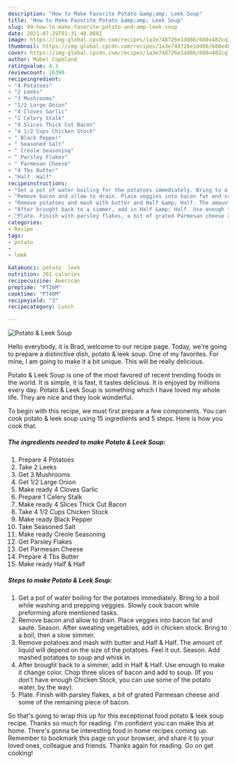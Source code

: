```yaml
---
description: "How to Make Favorite Potato &amp;amp; Leek Soup"
title: "How to Make Favorite Potato &amp;amp; Leek Soup"
slug: 99-how-to-make-favorite-potato-and-amp-leek-soup
date: 2021-07-29T01:31:40.088Z
image: https://img-global.cpcdn.com/recipes/1a3e748726e1dd86/680x482cq70/potato-leek-soup-recipe-main-photo.jpg
thumbnail: https://img-global.cpcdn.com/recipes/1a3e748726e1dd86/680x482cq70/potato-leek-soup-recipe-main-photo.jpg
cover: https://img-global.cpcdn.com/recipes/1a3e748726e1dd86/680x482cq70/potato-leek-soup-recipe-main-photo.jpg
author: Mabel Copeland
ratingvalue: 4.3
reviewcount: 26390
recipeingredient:
- "4 Potatoes"
- "2 Leeks"
- "3 Mushrooms"
- "1/2 Large Onion"
- "4 Cloves Garlic"
- "1 Celery Stalk"
- "4 Slices Thick Cut Bacon"
- "4 1/2 Cups Chicken Stock"
- " Black Pepper"
- " Seasoned Salt"
- " Creole Seasoning"
- " Parsley Flakes"
- " Parmesan Cheese"
- "4 Tbs Butter"
- "Half  Half"
recipeinstructions:
- "Get a pot of water boiling for the potatoes immediately. Bring to a boil while washing and prepping veggies. Slowly cook bacon while preforming afore mentioned tasks."
- "Remove bacon and allow to drain. Place veggies into bacon fat and sauté. Season. After sweating vegetables, add in chicken stock. Bring to a boil, then a slow simmer."
- "Remove potatoes and mash with butter and Half &amp; Half. The amount of liquid will depend on the size of the potatoes. Feel it out. Season. Add mashed potatoes to soup and whisk in."
- "After brought back to a simmer, add in Half &amp; Half. Use enough to make it change color. Chop three slices of bacon and add to soup. (If you don’t have enough Chicken Stock, you can use some of the potato water, by the way)."
- "Plate. Finish with parsley flakes, a bit of grated Parmesan cheese and some of the remaining piece of bacon."
categories:
- Recipe
tags:
- potato
- 
- leek

katakunci: potato  leek 
nutrition: 261 calories
recipecuisine: American
preptime: "PT26M"
cooktime: "PT40M"
recipeyield: "3"
recipecategory: Lunch

---
```



![Potato &amp; Leek Soup](https://img-global.cpcdn.com/recipes/1a3e748726e1dd86/680x482cq70/potato-leek-soup-recipe-main-photo.jpg)

Hello everybody, it is Brad, welcome to our recipe page. Today, we're going to prepare a distinctive dish, potato &amp; leek soup. One of my favorites. For mine, I am going to make it a bit unique. This will be really delicious.



Potato &amp; Leek Soup is one of the most favored of recent trending foods in the world. It is simple, it is fast, it tastes delicious. It is enjoyed by millions every day. Potato &amp; Leek Soup is something which I have loved my whole life. They are nice and they look wonderful.


To begin with this recipe, we must first prepare a few components. You can cook potato &amp; leek soup using 15 ingredients and 5 steps. Here is how you cook that.

<!--inarticleads1-->

##### The ingredients needed to make Potato &amp; Leek Soup:

1. Prepare 4 Potatoes
1. Take 2 Leeks
1. Get 3 Mushrooms
1. Get 1/2 Large Onion
1. Make ready 4 Cloves Garlic
1. Prepare 1 Celery Stalk
1. Make ready 4 Slices Thick Cut Bacon
1. Take 4 1/2 Cups Chicken Stock
1. Make ready  Black Pepper
1. Take  Seasoned Salt
1. Make ready  Creole Seasoning
1. Get  Parsley Flakes
1. Get  Parmesan Cheese
1. Prepare 4 Tbs Butter
1. Make ready Half &amp; Half




<!--inarticleads2-->

##### Steps to make Potato &amp; Leek Soup:

1. Get a pot of water boiling for the potatoes immediately. Bring to a boil while washing and prepping veggies. Slowly cook bacon while preforming afore mentioned tasks.
1. Remove bacon and allow to drain. Place veggies into bacon fat and sauté. Season. After sweating vegetables, add in chicken stock. Bring to a boil, then a slow simmer.
1. Remove potatoes and mash with butter and Half &amp; Half. The amount of liquid will depend on the size of the potatoes. Feel it out. Season. Add mashed potatoes to soup and whisk in.
1. After brought back to a simmer, add in Half &amp; Half. Use enough to make it change color. Chop three slices of bacon and add to soup. (If you don’t have enough Chicken Stock, you can use some of the potato water, by the way).
1. Plate. Finish with parsley flakes, a bit of grated Parmesan cheese and some of the remaining piece of bacon.




So that's going to wrap this up for this exceptional food potato &amp; leek soup recipe. Thanks so much for reading. I'm confident you can make this at home. There's gonna be interesting food in home recipes coming up. Remember to bookmark this page on your browser, and share it to your loved ones, colleague and friends. Thanks again for reading. Go on get cooking!
